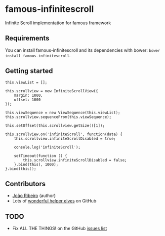 famous-infinitescroll
=====================

Infinite Scroll implementation for famous framework

## Requirements

You can install famous-infinitescroll and its dependencies with bower: `bower install famous-infinitescroll`.


## Getting started

	this.viewList = [];

	this.scrollview = new InfiniteScrollView({
		margin: 1000,
		offset: 1000
	});

	this.viewSequence = new ViewSequence(this.viewList);
	this.scrollview.sequenceFrom(this.viewSequence);

	this.setOffset(this.scrollview.getSize()[1]);

	this.scrollview.on('infiniteScroll', function(data) {
		this.scrollview.infiniteScrollDisabled = true;
		
		console.log('infiniteScroll');

		setTimeout(function () {
			this.scrollview.infiniteScrollDisabled = false;
		}.bind(this), 1000);
	}.bind(this));


## Contributors

- [João Ribeiro](https://github.com/JonnyBGod) (author)
- Lots of [wonderful helper elves](https://github.com/JonnyBGod/famous-infinitescroll/contributors) on GitHub

## TODO

- Fix ALL THE THINGS! on the GitHub [issues list](https://github.com/JonnyBGod/node-moloni/issues)
